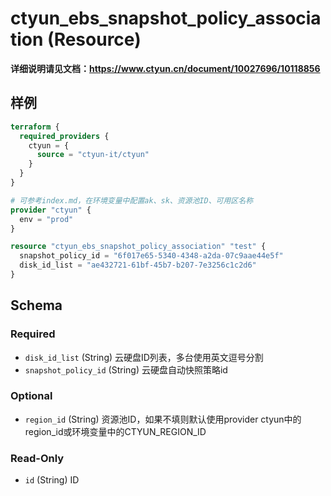 # ctyun_ebs_snapshot_policy_association (Resource)
**详细说明请见文档：https://www.ctyun.cn/document/10027696/10118856**



## 样例

```terraform
terraform {
  required_providers {
    ctyun = {
      source = "ctyun-it/ctyun"
    }
  }
}

# 可参考index.md，在环境变量中配置ak、sk、资源池ID、可用区名称
provider "ctyun" {
  env = "prod"
}

resource "ctyun_ebs_snapshot_policy_association" "test" {
  snapshot_policy_id = "6f017e65-5340-4348-a2da-07c9aae44e5f"
  disk_id_list = "ae432721-61bf-45b7-b207-7e3256c1c2d6"
}
```

<!-- schema generated by tfplugindocs -->
## Schema

### Required

- `disk_id_list` (String) 云硬盘ID列表，多台使用英文逗号分割
- `snapshot_policy_id` (String) 云硬盘自动快照策略id

### Optional

- `region_id` (String) 资源池ID，如果不填则默认使用provider ctyun中的region_id或环境变量中的CTYUN_REGION_ID

### Read-Only

- `id` (String) ID